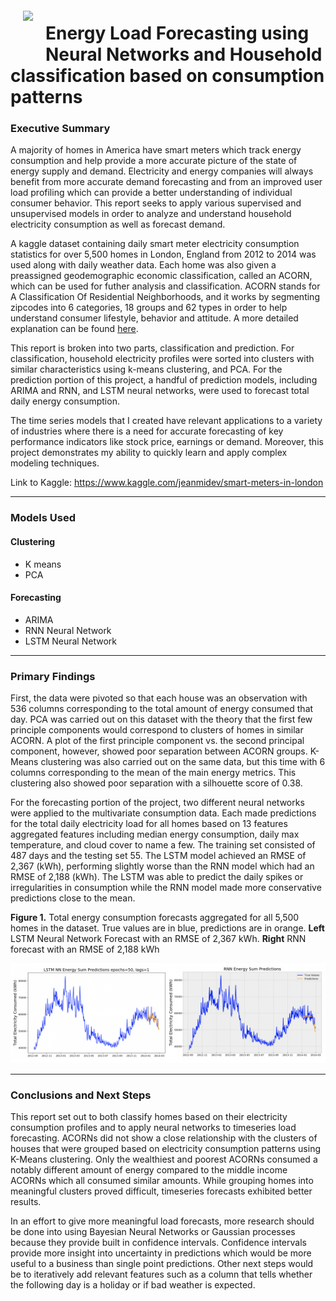 <img src="https://images.fastcompany.net/image/upload/w_1153,ar_16:9,c_fill,g_auto,f_auto,q_auto,fl_lossy/fc/1680817-poster-1280-1-vote-household-electricity-use.jpg" style="float: left; margin: 20px; height: 55px">

# Energy Load Forecasting using Neural Networks and Household classification based on consumption patterns

### Executive Summary

A majority of homes in America have smart meters which track energy consumption and help provide a more accurate picture of the state of energy supply and demand. Electricity and energy companies will always benefit from more accurate demand forecasting and from an improved user load profiling which can provide a better understanding of individual consumer behavior. This report seeks to apply various supervised and unsupervised models in order to analyze and understand household electricity consumption as well as forecast demand. 

A kaggle dataset containing daily smart meter electricity consumption statistics for over 5,500 homes in London, England from 2012 to 2014 was used along with daily weather data. Each home was also given a preassigned geodemographic economic classification, called an ACORN, which can be used for futher analysis and classification. ACORN stands for A Classification Of Residential Neighborhoods, and it works by segmenting zipcodes into 6 categories, 18 groups and 62 types in order to help understand consumer lifestyle, behavior and attitude. A more detailed explanation can be found [here](https://acorn.caci.co.uk/what-is-acorn).

This report is broken into two parts, classification and prediction. For classification, household electricity profiles were sorted into clusters with similar characteristics using k-means clustering, and PCA. For the prediction portion of this project, a handful of prediction models, including ARIMA and RNN, and LSTM neural networks, were used to forecast total daily energy consumption.

The time series models that I created have relevant applications to a variety of industries where there is a need for accurate forecasting of key performance indicators like stock price, earnings or demand. Moreover, this project demonstrates my ability to quickly learn and apply complex modeling techniques.

Link to Kaggle: https://www.kaggle.com/jeanmidev/smart-meters-in-london

---

### Models Used

#### Clustering
* K means
* PCA

#### Forecasting
* ARIMA
* RNN Neural Network
* LSTM Neural Network

---

### Primary Findings

First, the data were pivoted so that each house was an observation with 536 columns corresponding to the total amount of energy consumed that day. PCA was carried out on this dataset with the theory that the first few principle components would correspond to clusters of homes in similar ACORN. A plot of the first principle component vs. the second principal component, however, showed poor separation between ACORN groups. K-Means clustering was also carried out on the same data, but this time with 6 columns corresponding to the mean of the main energy metrics. This clustering also showed poor separation with a silhouette score of 0.38.

For the forecasting portion of the project, two different neural networks were applied to the multivariate consumption data. Each made predictions for the total daily electricity load for all homes based on 13 features aggregated features including median energy consumption, daily max temperature, and cloud cover to name a few. The training set consisted of 487 days and the testing set 55. The LSTM model achieved an RMSE of 2,367 (kWh), performing slightly worse than the RNN model which had an RMSE of 2,188 (kWh). The LSTM was able to predict the daily spikes or irregularities in consumption while the RNN model made more conservative predictions close to the mean. 

**Figure 1.** Total energy consumption forecasts aggregated for all 5,500 homes in the dataset. True values are in blue, predictions are in orange. **Left** LSTM Neural Network Forecast with an RMSE of 2,367 kWh. **Right** RNN forecast with an RMSE of 2,188 kWh

![](images/nn_forecast.png)

---

### Conclusions and Next Steps

This report set out to both classify homes based on their electricity consumption profiles and to apply neural networks to timeseries load forecasting. ACORNs did not show a close relationship with the clusters of houses that were grouped based on electricity consumption patterns using K-Means clustering. Only the wealthiest and poorest ACORNs consumed a notably different amount of energy compared to the middle income ACORNs which all consumed similar amounts. While grouping homes into meaningful clusters proved difficult, timeseries forecasts exhibited better results. 

In an effort to give more meaningful load forecasts, more research should be done into using Bayesian Neural Networks or Gaussian processes because they provide built in confidence intervals. Confidence intervals provide more insight into uncertainty in predictions which would be more useful to a business than single point predictions. Other next steps would be to iteratively add relevant features such as a column that tells whether the following day is a holiday or if bad weather is expected. 